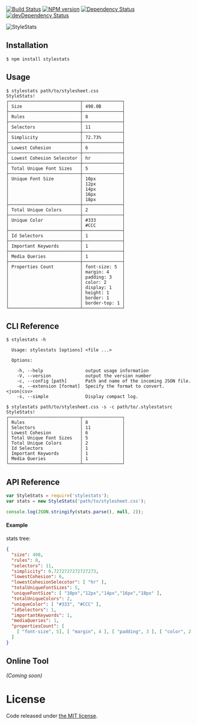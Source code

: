[![Build Status](https://secure.travis-ci.org/t32k/stylestats.png?branch=master)](http://travis-ci.org/t32k/stylestats)
[![NPM version](https://badge.fury.io/js/stylestats.png)](http://badge.fury.io/js/stylestats)
[![Dependency Status](https://david-dm.org/t32k/stylestats.png)](https://david-dm.org/t32k/stylestats)
[![devDependency Status](https://david-dm.org/t32k/stylestats/dev-status.png)](https://david-dm.org/t32k/stylestats#info=devDependencies)


![StyleStats](http://i.imgur.com/81kKnxH.png)


## Installation

```
$ npm install stylestats
```

## Usage


```shell
$ stylestats path/to/stylesheet.css
StyleStats!
┌───────────────────────────┬───────────────┐
│ Size                      │ 498.0B        │
├───────────────────────────┼───────────────┤
│ Rules                     │ 8             │
├───────────────────────────┼───────────────┤
│ Selectors                 │ 11            │
├───────────────────────────┼───────────────┤
│ Simplicity                │ 72.73%        │
├───────────────────────────┼───────────────┤
│ Lowest Cohesion           │ 6             │
├───────────────────────────┼───────────────┤
│ Lowest Cohesion Selecotor │ hr            │
├───────────────────────────┼───────────────┤
│ Total Unique Font Sizes   │ 5             │
├───────────────────────────┼───────────────┤
│ Unique Font Size          │ 10px          │
│                           │ 12px          │
│                           │ 14px          │
│                           │ 16px          │
│                           │ 18px          │
├───────────────────────────┼───────────────┤
│ Total Unique Colors       │ 2             │
├───────────────────────────┼───────────────┤
│ Unique Color              │ #333          │
│                           │ #CCC          │
├───────────────────────────┼───────────────┤
│ Id Selectors              │ 1             │
├───────────────────────────┼───────────────┤
│ Important Keywords        │ 1             │
├───────────────────────────┼───────────────┤
│ Media Queries             │ 1             │
├───────────────────────────┼───────────────┤
│ Properties Count          │ font-size: 5  │
│                           │ margin: 4     │
│                           │ padding: 3    │
│                           │ color: 2      │
│                           │ display: 1    │
│                           │ height: 1     │
│                           │ border: 1     │
│                           │ border-top: 1 │
└───────────────────────────┴───────────────┘
```


## CLI Reference


```shell
$ stylestats -h

  Usage: stylestats [options] <file ...>

  Options:

    -h, --help                output usage information
    -V, --version             output the version number
    -c, --config [path]       Path and name of the incoming JSON file.
    -e, --extension [format]  Specify the format to convert. <json|csv>
    -s, --simple              Display compact log.
```

```shell
$ stylestats path/to/stylesheet.css -s -c path/to/.stylestatsrc
StyleStats!
┌───────────────────────────┬───────────────┐
│ Rules                     │ 8             │
│ Selectors                 │ 11            │
│ Lowest Cohesion           │ 6             │
│ Total Unique Font Sizes   │ 5             │
│ Total Unique Colors       │ 2             │
│ Id Selectors              │ 1             │
│ Important Keywords        │ 1             │
│ Media Queries             │ 1             │
└───────────────────────────┴───────────────┘
```


## API Reference

```javascript
var StyleStats = require('stylestats');
var stats = new StyleStats('path/to/stylesheet.css');

console.log(JSON.stringify(stats.parse(), null, 2));
```

#### Example

stats tree:

```json
{
  "size": 498,
  "rules": 8,
  "selectors": 11,
  "simplicity": 0.7272727272727273,
  "lowestCohesion": 6,
  "lowestCohesionSelecotor": [ "hr" ],
  "totalUniqueFontSizes": 5,
  "uniqueFontSize": [ "10px","12px","14px","16px","18px" ],
  "totalUniqueColors": 2,
  "uniqueColor": [ "#333", "#CCC" ],
  "idSelectors": 1,
  "importantKeywords": 1,
  "mediaQueries": 1,
  "propertiesCount": [
    [ "font-size", 5], [ "margin", 4 ], [ "padding", 3 ], [ "color", 2 ], [ "display", 1 ], [ "height", 1 ], [ "border", 1 ], [ "border-top", 1 ]
  ]
}
```



## Online Tool

_(Coming soon)_


# License

 Code released under [the MIT license](LICENSE).
